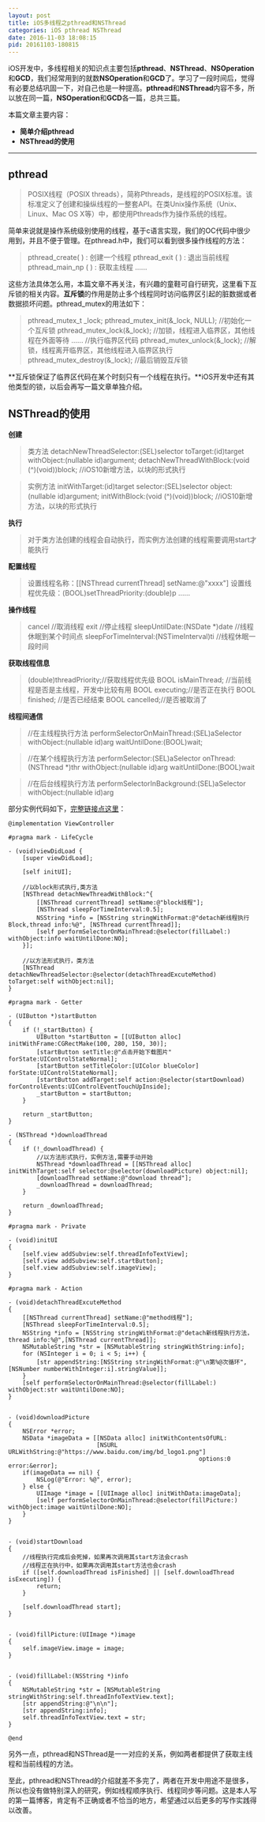```yaml
---
layout: post
title: iOS多线程之pthread和NSThread
categories: iOS pthread NSThread 
date: 2016-11-03 18:08:15
pid: 20161103-180815
---
```


iOS开发中，多线程相关的知识点主要包括**pthread**、**NSThread**、**NSOperation**和**GCD**，我们经常用到的就数**NSOperation**和**GCD**了。学习了一段时间后，觉得有必要总结巩固一下，对自己也是一种提高。**pthread**和**NSThread**内容不多，所以放在同一篇，**NSOperation**和**GCD**各一篇，总共三篇。

本篇文章主要内容：

- **简单介绍pthread**
- **NSThread的使用**

-------------------

## pthread

> POSIX线程（POSIX threads），简称Pthreads，是线程的POSIX标准。该标准定义了创建和操纵线程的一整套API。在类Unix操作系统（Unix、Linux、Mac OS X等）中，都使用Pthreads作为操作系统的线程。


简单来说就是操作系统级别使用的线程，基于c语言实现，我们的OC代码中很少用到，并且不便于管理。在pthread.h中，我们可以看到很多操作线程的方法：

>pthread_create( ) : 创建一个线程
  pthread_exit ( )   :  退出当前线程
  pthread_main_np ( ) : 获取主线程
  ......

这些方法具体怎么用，本篇文章不再关注，有兴趣的童鞋可自行研究，这里看下互斥锁的相关内容。**互斥锁**的作用是防止多个线程同时访问临界区引起的脏数据或者数据损坏问题。pthread_mutex的用法如下：

> pthread_mutex_t   _lock;
   pthread_mutex_init(&_lock, NULL);  //初始化一个互斥锁
pthread_mutex_lock(&_lock); //加锁，线程进入临界区，其他线程在外面等待
......   //执行临界区代码
pthread_mutex_unlock(&_lock); //解锁，线程离开临界区，其他线程进入临界区执行
pthread_mutex_destroy(&_lock); //最后销毁互斥锁


**互斥锁保证了临界区代码在某个时刻只有一个线程在执行。**iOS开发中还有其他类型的锁，以后会再写一篇文章单独介绍。

## NSThread的使用

**创建**


> 类方法
   detachNewThreadSelector:(SEL)selector toTarget:(id)target withObject:(nullable id)argument;
  detachNewThreadWithBlock:(void (^)(void))block; //iOS10新增方法，以块的形式执行
  
  >实例方法
  initWithTarget:(id)target selector:(SEL)selector object:(nullable id)argument;
 initWithBlock:(void (^)(void))block; //iOS10新增方法，以块的形式执行

**执行**

>对于类方法创建的线程会自动执行，而实例方法创建的线程需要调用start才能执行

**配置线程**

>设置线程名称：[[NSThread currentThread] setName:@"xxxx"]
设置线程优先级：(BOOL)setThreadPriority:(double)p
......

**操作线程**
>cancel //取消线程
  exit  //停止线程
  sleepUntilDate:(NSDate *)date //线程休眠到某个时间点
  sleepForTimeInterval:(NSTimeInterval)ti //线程休眠一段时间

**获取线程信息**
> (double)threadPriority;//获取线程优先级
   BOOL isMainThread; //当前线程是否是主线程，开发中比较有用
   BOOL executing;//是否正在执行
   BOOL finished; //是否已经结束
   BOOL cancelled;//是否被取消了

**线程间通信**

>//在主线程执行方法
performSelectorOnMainThread:(SEL)aSelector withObject:(nullable id)arg waitUntilDone:(BOOL)wait;

>//在某个线程执行方法
 performSelector:(SEL)aSelector onThread:(NSThread *)thr withObject:(nullable id)arg waitUntilDone:(BOOL)wait
 
 >//在后台线程执行方法
 performSelectorInBackground:(SEL)aSelector withObject:(nullable id)arg

部分实例代码如下，[完整链接点这里](https://github.com/neebel/NBLNSThreadDemo)：


```
@implementation ViewController

#pragma mark - LifeCycle

- (void)viewDidLoad {
    [super viewDidLoad];
    
    [self initUI];
    
    //以block形式执行,类方法
    [NSThread detachNewThreadWithBlock:^{
        [[NSThread currentThread] setName:@"block线程"];
        [NSThread sleepForTimeInterval:0.5];
        NSString *info = [NSString stringWithFormat:@"detach新线程执行Block,thread info:%@", [NSThread currentThread]];
        [self performSelectorOnMainThread:@selector(fillLabel:) withObject:info waitUntilDone:NO];
    }];
    
    //以方法形式执行，类方法
    [NSThread detachNewThreadSelector:@selector(detachThreadExcuteMethod) toTarget:self withObject:nil];
}

#pragma mark - Getter

- (UIButton *)startButton
{
    if (!_startButton) {
        UIButton *startButton = [[UIButton alloc] initWithFrame:CGRectMake(100, 280, 150, 30)];
        [startButton setTitle:@"点击开始下载图片" forState:UIControlStateNormal];
        [startButton setTitleColor:[UIColor blueColor] forState:UIControlStateNormal];
        [startButton addTarget:self action:@selector(startDownload) forControlEvents:UIControlEventTouchUpInside];
        _startButton = startButton;
    }

    return _startButton;
}

- (NSThread *)downloadThread
{
    if (!_downloadThread) {
        //以方法形式执行，实例方法,需要手动开始
        NSThread *downloadThread = [[NSThread alloc] initWithTarget:self selector:@selector(downloadPicture) object:nil];
        [downloadThread setName:@"download thread"];
        _downloadThread = downloadThread;
    }
    
    return _downloadThread;
}

#pragma mark - Private

- (void)initUI
{
    [self.view addSubview:self.threadInfoTextView];
    [self.view addSubview:self.startButton];
    [self.view addSubview:self.imageView];
}

#pragma mark - Action

- (void)detachThreadExcuteMethod
{
    [[NSThread currentThread] setName:@"method线程"];
    [NSThread sleepForTimeInterval:0.5];
    NSString *info = [NSString stringWithFormat:@"detach新线程执行方法，thread info:%@",[NSThread currentThread]];
    NSMutableString *str = [NSMutableString stringWithString:info];
    for (NSInteger i = 0; i < 5; i++) {
        [str appendString:[NSString stringWithFormat:@"\n第%@次循环", [NSNumber numberWithInteger:i].stringValue]];
    }
    [self performSelectorOnMainThread:@selector(fillLabel:) withObject:str waitUntilDone:NO];
}


- (void)downloadPicture
{
    NSError *error;
    NSData *imageData = [[NSData alloc] initWithContentsOfURL:
                         [NSURL URLWithString:@"https://www.baidu.com/img/bd_logo1.png"]
                                                      options:0 error:&error];
    if(imageData == nil) {
        NSLog(@"Error: %@", error);
    } else {
        UIImage *image = [[UIImage alloc] initWithData:imageData];
        [self performSelectorOnMainThread:@selector(fillPicture:) withObject:image waitUntilDone:NO];
    }
}


- (void)startDownload
{
    //线程执行完成后会死掉，如果再次调用其start方法会crash
    //线程正在执行中，如果再次调用其start方法也会crash
    if ([self.downloadThread isFinished] || [self.downloadThread isExecuting]) {
        return;
    }
    
    [self.downloadThread start];
}


- (void)fillPicture:(UIImage *)image
{
    self.imageView.image = image;
}


- (void)fillLabel:(NSString *)info
{
    NSMutableString *str = [NSMutableString stringWithString:self.threadInfoTextView.text];
    [str appendString:@"\n\n"];
    [str appendString:info];
    self.threadInfoTextView.text = str;
}

@end
```

另外一点，pthread和NSThread是一一对应的关系，例如两者都提供了获取主线程和当前线程的方法。

至此，pthread和NSThread的介绍就差不多完了，两者在开发中用途不是很多，所以也没有做特别深入的研究，例如线程顺序执行、线程同步等问题。这是本人写的第一篇博客，肯定有不正确或者不恰当的地方，希望通过以后更多的写作实践得以改善。
